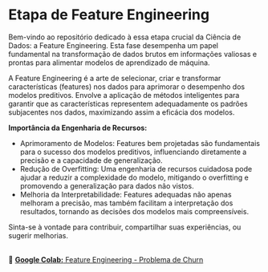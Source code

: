 # Etapa de Feature Engineering

Bem-vindo ao repositório dedicado à essa etapa crucial da Ciência de Dados: a Feature Engineering. Esta fase desempenha um papel fundamental na transformação de dados brutos em informações valiosas e prontas para alimentar modelos de aprendizado de máquina. 

A Feature Engineering é a arte de selecionar, criar e transformar características (features) nos dados para aprimorar o desempenho dos modelos preditivos. Envolve a aplicação de métodos inteligentes para garantir que as características representem adequadamente os padrões subjacentes nos dados, maximizando assim a eficácia dos modelos.

**Importância da Engenharia de Recursos:**
- Aprimoramento de Modelos: Features bem projetadas são fundamentais para o sucesso dos modelos preditivos, influenciando diretamente a precisão e a capacidade de generalização.
- Redução de Overfitting: Uma engenharia de recursos cuidadosa pode ajudar a reduzir a complexidade do modelo, mitigando o overfitting e promovendo a generalização para dados não vistos.
- Melhoria da Interpretabilidade: Features adequadas não apenas melhoram a precisão, mas também facilitam a interpretação dos resultados, tornando as decisões dos modelos mais compreensíveis.

Sinta-se à vontade para contribuir, compartilhar suas experiências, ou sugerir melhorias.<br><br>

🔗 [**Google Colab:** Feature Engineering - Problema de Churn](https://colab.research.google.com/github/wagnermoraesjr/Etapa_Feature_Engineering/blob/main/Notebook_Feature_Engineering_Problema_Churn_github.ipynb)
